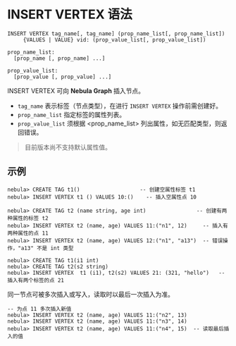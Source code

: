 # INSERT VERTEX 语法

```ngql
INSERT VERTEX tag_name[, tag_name] (prop_name_list[, prop_name_list])
     {VALUES | VALUE} vid: (prop_value_list[, prop_value_list])

prop_name_list:
  [prop_name [, prop_name] ...]

prop_value_list:
  [prop_value [, prop_value] ...]
```

INSERT VERTEX 可向 **Nebula Graph** 插入节点。

- `tag_name` 表示标签（节点类型），在进行 `INSERT VERTEX` 操作前需创建好。
- `prop_name_list` 指定标签的属性列表。
- `prop_value_list` 须根据 <prop_name_list> 列出属性，如无匹配类型，则返回错误。

> 目前版本尚不支持默认属性值。

## 示例

```ngql
nebula> CREATE TAG t1()                   -- 创建空属性标签 t1
nebula> INSERT VERTEX t1 () VALUES 10:()    -- 插入空属性点 10
```

```ngql
nebula> CREATE TAG t2 (name string, age int)                -- 创建有两种属性的标签 t2
nebula> INSERT VERTEX t2 (name, age) VALUES 11:("n1", 12)     -- 插入有两种属性的点 11
nebula> INSERT VERTEX t2 (name, age) VALUES 12:("n1", "a13")  -- 错误操作，"a13" 不是 int 类型
```

```ngql
nebula> CREATE TAG t1(i1 int)
nebula> CREATE TAG t2(s2 string)
nebula> INSERT VERTEX  t1 (i1), t2(s2) VALUES 21: (321, "hello")   -- 插入有两个标签的点 21
```

同一节点可被多次插入或写入，读取时以最后一次插入为准。

```ngql
-- 为点 11 多次插入新值
nebula> INSERT VERTEX t2 (name, age) VALUES 11:("n2", 13)
nebula> INSERT VERTEX t2 (name, age) VALUES 11:("n3", 14)
nebula> INSERT VERTEX t2 (name, age) VALUES 11:("n4", 15)  -- 读取最后插入的值
```
